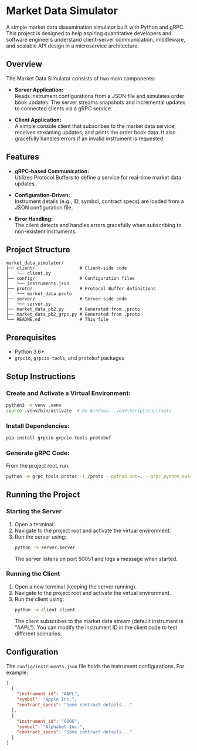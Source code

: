 # Market Data Simulator

A simple market data dissemination simulator built with Python and gRPC. This project is designed to help aspiring quantitative developers and software engineers understand client-server communication, middleware, and scalable API design in a microservice architecture.

## Overview

The Market Data Simulator consists of two main components:

- **Server Application:**  
  Reads instrument configurations from a JSON file and simulates order book updates. The server streams snapshots and incremental updates to connected clients via a gRPC service.

- **Client Application:**  
  A simple console client that subscribes to the market data service, receives streaming updates, and prints the order book data. It also gracefully handles errors if an invalid instrument is requested.

## Features

- **gRPC-based Communication:**  
  Utilizes Protocol Buffers to define a service for real-time market data updates.
  
- **Configuration-Driven:**  
  Instrument details (e.g., ID, symbol, contract specs) are loaded from a JSON configuration file.
  
- **Error Handling:**  
  The client detects and handles errors gracefully when subscribing to non-existent instruments.

## Project Structure

```plaintext
market_data_simulator/
├── client/                 # Client-side code
│   └── client.py
├── config/                 # Configuration files
│   └── instruments.json
├── proto/                  # Protocol Buffer definitions
│   └── market_data.proto
├── server/                 # Server-side code
│   └── server.py
├── market_data_pb2.py      # Generated from .proto
├── market_data_pb2_grpc.py # Generated from .proto
└── README.md               # This file
```

## Prerequisites

- Python 3.6+
- `grpcio`, `grpcio-tools`, and `protobuf` packages

## Setup Instructions

### Create and Activate a Virtual Environment:
```sh
python3 -m venv .venv
source .venv/bin/activate  # On Windows: .venv\Scripts\activate
```

### Install Dependencies:
```sh
pip install grpcio grpcio-tools protobuf
```

### Generate gRPC Code:
From the project root, run:
```sh
python -m grpc_tools.protoc -I./proto --python_out=. --grpc_python_out=. ./proto/market_data.proto
```

## Running the Project

### Starting the Server
1. Open a terminal.
2. Navigate to the project root and activate the virtual environment.
3. Run the server using:
   ```sh
   python -m server.server
   ```
   The server listens on port 50051 and logs a message when started.

### Running the Client
1. Open a new terminal (keeping the server running).
2. Navigate to the project root and activate the virtual environment.
3. Run the client using:
   ```sh
   python -m client.client
   ```
   The client subscribes to the market data stream (default instrument is "AAPL"). You can modify the instrument ID in the client code to test different scenarios.

## Configuration

The `config/instruments.json` file holds the instrument configurations. For example:

```json
[
  {
    "instrument_id": "AAPL",
    "symbol": "Apple Inc.",
    "contract_specs": "Some contract details..."
  },
  {
    "instrument_id": "GOOG",
    "symbol": "Alphabet Inc.",
    "contract_specs": "Some contract details..."
  }
]
